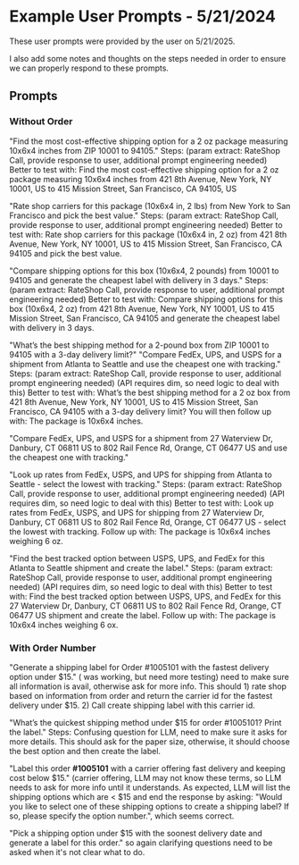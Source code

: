 # Example User Prompts - 5/21/2024
These user prompts were provided by the user on 5/21/2025.

I also add some notes and thoughts on the steps needed in order to ensure we can properly respond to these prompts.

## Prompts

### Without Order
"Find the most cost-effective shipping option for a 2 oz package measuring 10x6x4 inches from ZIP 10001 to 94105." Steps: (param extract: RateShop Call, provide response to user, additional prompt engineering needed)
Better to test with: Find the most cost-effective shipping option for a 2 oz package measuring 10x6x4 inches from 421 8th Avenue, New York, NY 10001, US to 415 Mission Street, San Francisco, CA 94105, US

"Rate shop carriers for this package (10x6x4 in, 2 lbs) from New York to San Francisco and pick the best value." Steps: (param extract: RateShop Call, provide response to user, additional prompt engineering needed)
Better to test with: Rate shop carriers for this package (10x6x4 in, 2 oz) from 421 8th Avenue, New York, NY 10001, US to 415 Mission Street, San Francisco, CA 94105 and pick the best value.

"Compare shipping options for this box (10x6x4, 2 pounds) from 10001 to 94105 and generate the cheapest label with delivery in 3 days." Steps: (param extract: RateShop Call, provide response to user, additional prompt engineering needed)
Better to test with: Compare shipping options for this box (10x6x4, 2 oz) from 421 8th Avenue, New York, NY 10001, US to 415 Mission Street, San Francisco, CA 94105 and generate the cheapest label with delivery in 3 days.

"What’s the best shipping method for a 2-pound box from ZIP 10001 to 94105 with a 3-day delivery limit?" "Compare FedEx, UPS, and USPS for a shipment from Atlanta to Seattle and use the cheapest one with tracking." Steps: (param extract: RateShop Call, provide response to user, additional prompt engineering needed) (API requires dim, so need logic to deal with this)
Better to test with: What’s the best shipping method for a 2 oz box from 421 8th Avenue, New York, NY 10001, US to 415 Mission Street, San Francisco, CA 94105 with a 3-day delivery limit?
You will then follow up with: The package is 10x6x4 inches.

"Compare FedEx, UPS, and USPS for a shipment from 27 Waterview Dr, Danbury, CT 06811 US to 802 Rail Fence Rd, Orange, CT 06477 US and use the cheapest one with tracking."

"Look up rates from FedEx, USPS, and UPS for shipping from Atlanta to Seattle - select the lowest with tracking." Steps: (param extract: RateShop Call, provide response to user, additional prompt engineering needed) (API requires dim, so need logic to deal with this)
Better to test with: Look up rates from FedEx, USPS, and UPS for shipping from 27 Waterview Dr, Danbury, CT 06811 US to 802 Rail Fence Rd, Orange, CT 06477 US - select the lowest with tracking.
Follow up with: The package is 10x6x4 inches weighing 6 oz.

"Find the best tracked option between USPS, UPS, and FedEx for this Atlanta to Seattle shipment and create the label." Steps: (param extract: RateShop Call, provide response to user, additional prompt engineering needed) (API requires dim, so need logic to deal with this)
Better to test with: Find the best tracked option between USPS, UPS, and FedEx for this 27 Waterview Dr, Danbury, CT 06811 US to 802 Rail Fence Rd, Orange, CT 06477 US shipment and create the label.
Follow up with: The package is 10x6x4 inches weighing 6 ox.

### With Order Number
"Generate a shipping label for Order #1005101 with the fastest delivery option under $15." ( was working, but need more testing) need to make sure all information is avail, otherwise ask for more info. This should 1) rate shop based on information from order and return the carrier id for the fastest delivery under $15. 2) Call create shipping label with this carrier id.

"What’s the quickest shipping method under $15 for order #1005101? Print the label." Steps: Confusing question for LLM, need to make sure it asks for more details. This should ask for the paper size, otherwise, it should choose the best option and then create the label.

"Label this order **#1005101** with a carrier offering fast delivery and keeping cost below $15."
(carrier offering, LLM may not know these terms, so LLM needs to ask for more info until it understands.
As expected, LLM will list the shipping options which are < $15 and end the response by asking: "Would you like to select one of these shipping options to create a shipping label? If so, please specify the option number.", which seems correct.

"Pick a shipping option under $15 with the soonest delivery date and generate a label for this order." so again clarifying questions need to be asked when it's not clear what to do.



